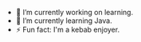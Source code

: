 - 🔭 I’m currently working on learning.
- 🌱 I’m currently learning Java.
- ⚡ Fun fact: I'm a kebab enjoyer.